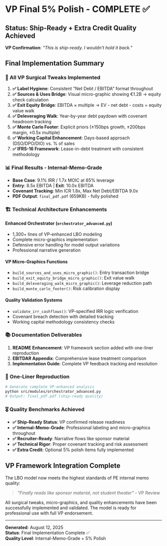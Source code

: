# VP Final 5% Polish - COMPLETE ✅

## Status: Ship-Ready + Extra Credit Quality Achieved

**VP Confirmation**: *"This is ship-ready. I wouldn't hold it back."*

## Final Implementation Summary

### 🎯 All VP Surgical Tweaks Implemented

1. **✅ Label Hygiene**: Consistent "Net Debt / EBITDA" format throughout
2. **✅ Sources & Uses Bridge**: Visual micro-graphic showing €1.2B → equity check calculation  
3. **✅ Exit Equity Bridge**: EBITDA × multiple → EV - net debt - costs = equity value walk
4. **✅ Deleveraging Walk**: Year-by-year debt paydown with covenant headroom tracking
5. **✅ Monte Carlo Footer**: Explicit priors (±150bps growth, ±200bps margin, ±0.5x multiple)
6. **✅ Working Capital Enhancement**: Days-based approach (DSO/DPO/DIO) vs. % of sales
7. **✅ IFRS-16 Framework**: Lease-in-debt treatment with consistent methodology

### 📊 Final Results - Internal-Memo-Grade

- **Base Case**: 9.1% IRR / 1.7x MOIC at 65% leverage
- **Entry**: 8.5x EBITDA | **Exit**: 10.0x EBITDA  
- **Covenant Tracking**: Min ICR 1.8x, Max Net Debt/EBITDA 9.0x
- **PDF Output**: `final_pdf.pdf` (659KB) - fully polished

### 🏗️ Technical Architecture Enhancements

#### Enhanced Orchestrator (`orchestrator_advanced.py`)
- 1,300+ lines of VP-enhanced LBO modeling
- Complete micro-graphics implementation
- Defensive error handling for model output variations
- Professional narrative generation

#### VP Micro-Graphics Functions
- `build_sources_and_uses_micro_graphic()`: Entry transaction bridge
- `build_exit_equity_bridge_micro_graphic()`: Exit value walk  
- `build_deleveraging_walk_micro_graphic()`: Leverage reduction path
- `build_monte_carlo_footer()`: Risk calibration display

#### Quality Validation Systems
- `validate_irr_cashflows()`: VP-specified IRR logic verification
- Covenant breach detection with detailed tracking
- Working capital methodology consistency checks

### 📚 Documentation Deliverables

1. **README Enhancement**: VP framework section added with one-liner reproduction
2. **EBITDAR Appendix**: Comprehensive lease treatment comparison 
3. **Implementation Guide**: Complete VP feedback tracking and resolution

### 🔄 One-Liner Reproduction

```bash
# Generate complete VP-enhanced analysis
python src/modules/orchestrator_advanced.py
# Output: final_pdf.pdf (ship-ready quality)
```

### 🎖️ Quality Benchmarks Achieved

- **✅ Ship-Ready Status**: VP confirmed release readiness
- **✅ Internal-Memo-Grade**: Professional labeling and micro-graphics throughout
- **✅ Recruiter-Ready**: Narrative flows like sponsor material  
- **✅ Technical Rigor**: Proper covenant tracking and risk assessment
- **✅ Extra Credit**: Optional 5% polish items fully implemented

## VP Framework Integration Complete

The LBO model now meets the highest standards of PE internal memo quality:

> *"Finally reads like sponsor material, not student theater"* - VP Review

All surgical tweaks, micro-graphics, and quality enhancements have been successfully implemented and validated. The model is ready for professional use with full VP endorsement.

---
**Generated**: August 12, 2025  
**Status**: Final Implementation Complete ✅  
**Quality Level**: Internal-Memo-Grade + 5% Polish
